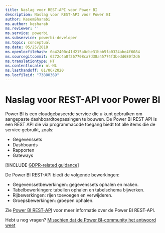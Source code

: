 ```yaml
---
title: Naslag voor REST-API voor Power BI
description: Naslag voor REST-API voor Power BI
author: KesemSharabi
ms.author: kesharab
ms.reviewer: ''
ms.service: powerbi
ms.subservice: powerbi-developer
ms.topic: conceptual
ms.date: 05/25/2018
ms.openlocfilehash: 0a42400c41d215a0cbe31bbb5fa0324abe4f6084
ms.sourcegitcommit: 6272c4a0f267708ca7d38a45774f3bedd680f2d6
ms.translationtype: HT
ms.contentlocale: nl-NL
ms.lasthandoff: 01/06/2020
ms.locfileid: "73880369"
---
```

# <a name="power-bi-rest-api-reference"></a>Naslag voor REST-API voor Power BI

Power BI is een cloudgebaseerde service die u kunt gebruiken om aangepaste dashboardtoepassingen te bouwen. De Power BI REST API is een REST API die via programmacode toegang biedt tot alle items die de service gebruikt, zoals:
* Gegevenssets
* Dashboards
* Rapporten
* Gateways

[!INCLUDE [GDPR-related guidance](../includes/gdpr-hybrid-note.md)]

De Power BI REST-API biedt de volgende bewerkingen:

* Gegevenssetbewerkingen: gegevenssets ophalen en maken.
* Tabelbewerkingen: tabellen ophalen en tabelschema bijwerken.
* Rijbewerkingen: rijen toevoegen en verwijderen.
* Groepsbewerkingen: groepen ophalen.

Zie [Power BI REST-API](https://docs.microsoft.com/rest/api/power-bi/) voor meer informatie over de Power BI REST-API.

Hebt u nog vragen? [Misschien dat de Power BI-community het antwoord weet](https://community.powerbi.com/)